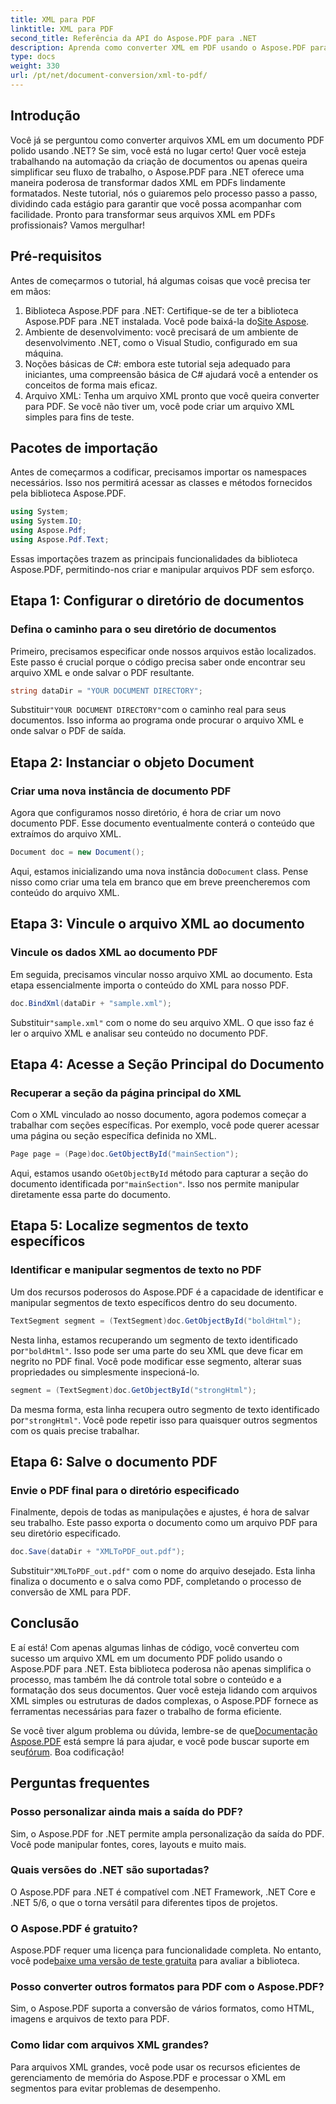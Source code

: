 ```yaml
---
title: XML para PDF
linktitle: XML para PDF
second_title: Referência da API do Aspose.PDF para .NET
description: Aprenda como converter XML em PDF usando o Aspose.PDF para .NET neste tutorial abrangente passo a passo, completo com exemplos de código e explicações detalhadas.
type: docs
weight: 330
url: /pt/net/document-conversion/xml-to-pdf/
---
```

## Introdução

Você já se perguntou como converter arquivos XML em um documento PDF polido usando .NET? Se sim, você está no lugar certo! Quer você esteja trabalhando na automação da criação de documentos ou apenas queira simplificar seu fluxo de trabalho, o Aspose.PDF para .NET oferece uma maneira poderosa de transformar dados XML em PDFs lindamente formatados. Neste tutorial, nós o guiaremos pelo processo passo a passo, dividindo cada estágio para garantir que você possa acompanhar com facilidade. Pronto para transformar seus arquivos XML em PDFs profissionais? Vamos mergulhar!

## Pré-requisitos

Antes de começarmos o tutorial, há algumas coisas que você precisa ter em mãos:

1.  Biblioteca Aspose.PDF para .NET: Certifique-se de ter a biblioteca Aspose.PDF para .NET instalada. Você pode baixá-la do[Site Aspose](https://releases.aspose.com/pdf/net/).
2. Ambiente de desenvolvimento: você precisará de um ambiente de desenvolvimento .NET, como o Visual Studio, configurado em sua máquina.
3. Noções básicas de C#: embora este tutorial seja adequado para iniciantes, uma compreensão básica de C# ajudará você a entender os conceitos de forma mais eficaz.
4. Arquivo XML: Tenha um arquivo XML pronto que você queira converter para PDF. Se você não tiver um, você pode criar um arquivo XML simples para fins de teste.

## Pacotes de importação

Antes de começarmos a codificar, precisamos importar os namespaces necessários. Isso nos permitirá acessar as classes e métodos fornecidos pela biblioteca Aspose.PDF.

```csharp
using System;
using System.IO;
using Aspose.Pdf;
using Aspose.Pdf.Text;
```

Essas importações trazem as principais funcionalidades da biblioteca Aspose.PDF, permitindo-nos criar e manipular arquivos PDF sem esforço.

## Etapa 1: Configurar o diretório de documentos

### Defina o caminho para o seu diretório de documentos

Primeiro, precisamos especificar onde nossos arquivos estão localizados. Este passo é crucial porque o código precisa saber onde encontrar seu arquivo XML e onde salvar o PDF resultante.

```csharp
string dataDir = "YOUR DOCUMENT DIRECTORY";
```

 Substituir`"YOUR DOCUMENT DIRECTORY"`com o caminho real para seus documentos. Isso informa ao programa onde procurar o arquivo XML e onde salvar o PDF de saída.

## Etapa 2: Instanciar o objeto Document

### Criar uma nova instância de documento PDF

Agora que configuramos nosso diretório, é hora de criar um novo documento PDF. Esse documento eventualmente conterá o conteúdo que extraímos do arquivo XML.

```csharp
Document doc = new Document();
```

 Aqui, estamos inicializando uma nova instância do`Document` class. Pense nisso como criar uma tela em branco que em breve preencheremos com conteúdo do arquivo XML.

## Etapa 3: Vincule o arquivo XML ao documento

### Vincule os dados XML ao documento PDF

Em seguida, precisamos vincular nosso arquivo XML ao documento. Esta etapa essencialmente importa o conteúdo do XML para nosso PDF.

```csharp
doc.BindXml(dataDir + "sample.xml");
```

 Substituir`"sample.xml"` com o nome do seu arquivo XML. O que isso faz é ler o arquivo XML e analisar seu conteúdo no documento PDF.

## Etapa 4: Acesse a Seção Principal do Documento

### Recuperar a seção da página principal do XML

Com o XML vinculado ao nosso documento, agora podemos começar a trabalhar com seções específicas. Por exemplo, você pode querer acessar uma página ou seção específica definida no XML.

```csharp
Page page = (Page)doc.GetObjectById("mainSection");
```

 Aqui, estamos usando o`GetObjectById` método para capturar a seção do documento identificada por`"mainSection"`. Isso nos permite manipular diretamente essa parte do documento.

## Etapa 5: Localize segmentos de texto específicos

### Identificar e manipular segmentos de texto no PDF

Um dos recursos poderosos do Aspose.PDF é a capacidade de identificar e manipular segmentos de texto específicos dentro do seu documento.

```csharp
TextSegment segment = (TextSegment)doc.GetObjectById("boldHtml");
```

 Nesta linha, estamos recuperando um segmento de texto identificado por`"boldHtml"`. Isso pode ser uma parte do seu XML que deve ficar em negrito no PDF final. Você pode modificar esse segmento, alterar suas propriedades ou simplesmente inspecioná-lo.

```csharp
segment = (TextSegment)doc.GetObjectById("strongHtml");
```

 Da mesma forma, esta linha recupera outro segmento de texto identificado por`"strongHtml"`. Você pode repetir isso para quaisquer outros segmentos com os quais precise trabalhar.

## Etapa 6: Salve o documento PDF

### Envie o PDF final para o diretório especificado

Finalmente, depois de todas as manipulações e ajustes, é hora de salvar seu trabalho. Este passo exporta o documento como um arquivo PDF para seu diretório especificado.

```csharp
doc.Save(dataDir + "XMLToPDF_out.pdf");
```

 Substituir`"XMLToPDF_out.pdf"` com o nome do arquivo desejado. Esta linha finaliza o documento e o salva como PDF, completando o processo de conversão de XML para PDF.

## Conclusão

E aí está! Com apenas algumas linhas de código, você converteu com sucesso um arquivo XML em um documento PDF polido usando o Aspose.PDF para .NET. Esta biblioteca poderosa não apenas simplifica o processo, mas também lhe dá controle total sobre o conteúdo e a formatação dos seus documentos. Quer você esteja lidando com arquivos XML simples ou estruturas de dados complexas, o Aspose.PDF fornece as ferramentas necessárias para fazer o trabalho de forma eficiente.

 Se você tiver algum problema ou dúvida, lembre-se de que[Documentação Aspose.PDF](https://reference.aspose.com/pdf/net/) está sempre lá para ajudar, e você pode buscar suporte em seu[fórum](https://forum.aspose.com/c/pdf/10). Boa codificação!

## Perguntas frequentes

### Posso personalizar ainda mais a saída do PDF?
Sim, o Aspose.PDF for .NET permite ampla personalização da saída do PDF. Você pode manipular fontes, cores, layouts e muito mais.

### Quais versões do .NET são suportadas?
O Aspose.PDF para .NET é compatível com .NET Framework, .NET Core e .NET 5/6, o que o torna versátil para diferentes tipos de projetos.

### O Aspose.PDF é gratuito?
 Aspose.PDF requer uma licença para funcionalidade completa. No entanto, você pode[baixe uma versão de teste gratuita](https://releases.aspose.com/) para avaliar a biblioteca.

### Posso converter outros formatos para PDF com o Aspose.PDF?
Sim, o Aspose.PDF suporta a conversão de vários formatos, como HTML, imagens e arquivos de texto para PDF.

### Como lidar com arquivos XML grandes?
Para arquivos XML grandes, você pode usar os recursos eficientes de gerenciamento de memória do Aspose.PDF e processar o XML em segmentos para evitar problemas de desempenho.